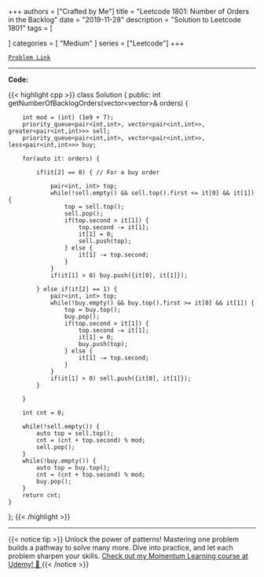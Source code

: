 
+++
authors = ["Crafted by Me"]
title = "Leetcode 1801: Number of Orders in the Backlog"
date = "2019-11-28"
description = "Solution to Leetcode 1801"
tags = [
    
]
categories = [
    "Medium"
]
series = ["Leetcode"]
+++



[`Problem Link`](https://leetcode.com/problems/number-of-orders-in-the-backlog/description/)

---

**Code:**

{{< highlight cpp >}}
class Solution {
public:
    int getNumberOfBacklogOrders(vector<vector<int>>& orders) {
        
        int mod = (int) (1e9 + 7);
        priority_queue<pair<int,int>, vector<pair<int,int>>, greater<pair<int,int>>> sell;
        priority_queue<pair<int,int>, vector<pair<int,int>>, less<pair<int,int>>> buy;        
        
        for(auto it: orders) {
            
            if(it[2] == 0) { // For a buy order
                
                pair<int, int> top;
                while(!sell.empty() && sell.top().first <= it[0] && it[1]) {
                    top = sell.top();
                    sell.pop();
                    if(top.second > it[1]) {
                        top.second -= it[1];
                        it[1] = 0;
                        sell.push(top);
                    } else {
                        it[1] -= top.second;
                    }
                }
                if(it[1] > 0) buy.push({it[0], it[1]});
                
            } else if(it[2] == 1) {
                pair<int, int> top;
                while(!buy.empty() && buy.top().first >= it[0] && it[1]) {
                    top = buy.top();
                    buy.pop();
                    if(top.second > it[1]) {
                        top.second -= it[1];
                        it[1] = 0;
                        buy.push(top);
                    } else {
                        it[1] -= top.second;
                    }
                }
                if(it[1] > 0) sell.push({it[0], it[1]});              
            }
            
        }
        
        int cnt = 0;
        
        while(!sell.empty()) {
            auto top = sell.top();
            cnt = (cnt + top.second) % mod;
            sell.pop();
        }
        while(!buy.empty()) {
            auto top = buy.top();
            cnt = (cnt + top.second) % mod;
            buy.pop();
        }        
        return cnt;
    }
};
{{< /highlight >}}


---


{{< notice tip >}}
Unlock the power of patterns! Mastering one problem builds a pathway to solve many more. Dive into practice, and let each problem sharpen your skills. [Check out my Momentum Learning course at Udemy! 🚀 ](https://www.udemy.com/course/algorithms-and-data-structures-in-cpp/)
{{< /notice >}}

